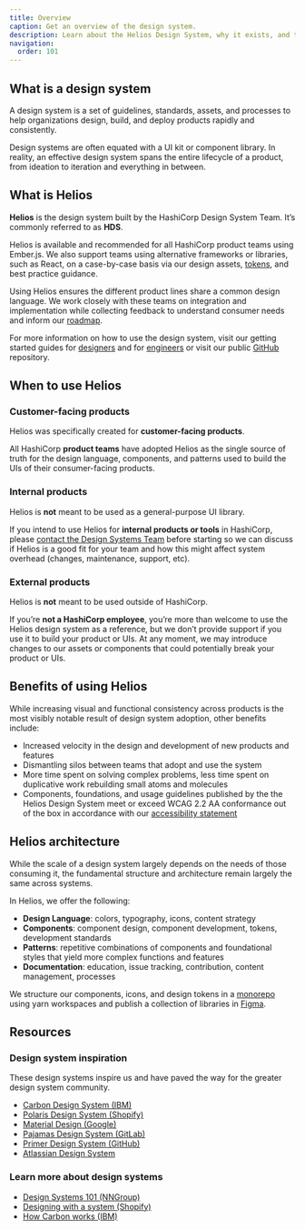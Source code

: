 ```yaml
---
title: Overview
caption: Get an overview of the design system.
description: Learn about the Helios Design System, why it exists, and the strategy behind the system.
navigation:
  order: 101
---
```


## What is a design system

A design system is a set of guidelines, standards, assets, and processes to help organizations design, build, and deploy products rapidly and consistently.

Design systems are often equated with a UI kit or component library. In reality, an effective design system spans the entire lifecycle of a product, from ideation to iteration and everything in between.

## What is Helios

**Helios** is the design system built by the HashiCorp Design System Team. It’s commonly referred to as **HDS**.

Helios is available and recommended for all HashiCorp product teams using Ember.js. We also support teams using alternative frameworks or libraries, such as React, on a case-by-case basis via our design assets, [tokens](/foundations/tokens), and best practice guidance.

Using Helios ensures the different product lines share a common design language. We work closely with these teams on integration and implementation while collecting feedback to understand consumer needs and inform our [roadmap](https://go.hashi.co/hds-rollout).

For more information on how to use the design system, visit our getting started guides for [designers](/getting-started/for-designers) and for [engineers](/getting-started/for-engineers) or visit our public [GitHub](https://github.com/hashicorp/design-system) repository.

## When to use Helios

### Customer-facing products

Helios was specifically created for **customer-facing products**.

All HashiCorp **product teams** have adopted Helios as the single source of truth for the design language, components, and patterns used to build the UIs of their consumer-facing products.

### Internal products

Helios is **not** meant to be used as a general-purpose UI library.

If you intend to use Helios for **internal products or tools** in HashiCorp, please [contact the Design Systems Team](/about/support) before starting so we can discuss if Helios is a good fit for your team and how this might affect system overhead (changes, maintenance, support, etc).

### External products

Helios is **not** meant to be used outside of HashiCorp. 

If you’re **not a HashiCorp employee**, you’re more than welcome to use the Helios design system as a reference, but we don’t provide support if you use it to build your product or UIs. At any moment, we may introduce changes to our assets or components that could potentially break your product or UIs.

## Benefits of using Helios

While increasing visual and functional consistency across products is the most visibly notable result of design system adoption, other benefits include:

- Increased velocity in the design and development of new products and features
- Dismantling silos between teams that adopt and use the system
- More time spent on solving complex problems, less time spent on duplicative work rebuilding small atoms and molecules
- Components, foundations, and usage guidelines published by the the Helios Design System meet or exceed WCAG 2.2 AA conformance out of the box in accordance with our [accessibility statement](/about/accessibility-statement)

## Helios architecture

While the scale of a design system largely depends on the needs of those consuming it, the fundamental structure and architecture remain largely the same across systems.

In Helios, we offer the following:

- **Design Language**: colors, typography, icons, content strategy
- **Components**: component design, component development, tokens, development standards
- **Patterns**: repetitive combinations of components and foundational styles that yield more complex functions and features
- **Documentation**: education, issue tracking, contribution, content management, processes

We structure our components, icons, and design tokens in a [monorepo](https://github.com/hashicorp/design-system) using yarn workspaces and publish a collection of libraries in [Figma](https://www.figma.com/files/team/1030156573400567478).

## Resources

### Design system inspiration

These design systems inspire us and have paved the way for the greater design system community.

- [Carbon Design System (IBM)](https://carbondesignsystem.com/)
- [Polaris Design System (Shopify)](https://polaris.shopify.com/)
- [Material Design (Google)](https://m3.material.io/)
- [Pajamas Design System (GitLab)](https://design.gitlab.com/)
- [Primer Design System (GitHub)](https://primer.style/)
- [Atlassian Design System](https://atlassian.design/)

### Learn more about design systems

- [Design Systems 101 (NNGroup)](https://www.nngroup.com/articles/design-systems-101/)
- [Designing with a system (Shopify)](https://polaris.shopify.com/getting-started/designing-with-a-system)
- [How Carbon works (IBM)](https://carbondesignsystem.com/all-about-carbon/what-is-carbon/#how-carbon-works)
